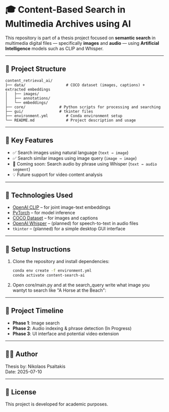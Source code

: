 # 🎓 Content-Based Search in Multimedia Archives using AI

This repository is part of a thesis project focused on **semantic search** in multimedia digital files — specifically **images** and **audio** — using **Artificial Intelligence** models such as CLIP and Whisper.

---

## 📁 Project Structure

```
content_retrieval_ai/
├── data/                  # COCO dataset (images, captions) + extracted embeddings
│   ├── images/
│   ├── annotations/
│   └── embeddings/
├── core/               # Python scripts for processing and searching
├── gui/                # tkinter files
├── environment.yml        # Conda environment setup
└── README.md              # Project description and usage
```

---

## 📌 Key Features

- ✅ Search images using natural language (`text → image`)
- ✅ Search similar images using image query (`image → image`)
- 🚧 Coming soon: Search audio by phrase using Whisper (`text → audio segment`)
- 💡 Future support for video content analysis

---

## 🧠 Technologies Used

- [OpenAI CLIP](https://github.com/openai/CLIP) – for joint image-text embeddings
- [PyTorch](https://pytorch.org/) – for model inference
- [COCO Dataset](https://cocodataset.org/) – for images and captions
- [OpenAI Whisper](https://github.com/openai/whisper) – (planned) for speech-to-text in audio files
- `tkinter` – (planned) for a simple desktop GUI interface

---

## 🚀 Setup Instructions

1. Clone the repository and install dependencies:
    ```bash
    conda env create -f environment.yml
    conda activate content-search-ai
    ```

2. Open core/main.py and at the search_query write what image you wantyt to search like "A Horse at the Beach":
---

## 📅 Project Timeline

- **Phase 1**: Image search
- **Phase 2**: Audio indexing & phrase detection (In Progress)
- **Phase 3**: UI interface and potential video extension

---

## 👨‍💻 Author

Thesis by: Nikolaos Psaltakis  
Date: 2025-07-10

---

## 📜 License

This project is developed for academic purposes.
